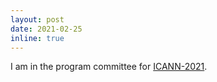 ```yaml
---
layout: post
date: 2021-02-25
inline: true
---
```


I am in the program committee for <a rel="external nofollow" href="https://e-nns.org/icann2021/" target="_blank">ICANN-2021</a>.
